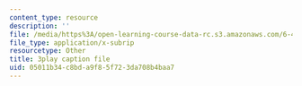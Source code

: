 ```yaml
---
content_type: resource
description: ''
file: /media/https%3A/open-learning-course-data-rc.s3.amazonaws.com/6-451-principles-of-digital-communication-ii-spring-2005/05011b34c8bda9f85f723da708b4baa7_DyRLOmVRQDw.srt
file_type: application/x-subrip
resourcetype: Other
title: 3play caption file
uid: 05011b34-c8bd-a9f8-5f72-3da708b4baa7
---
```

